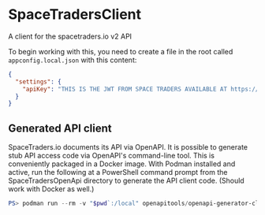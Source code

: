 # SpaceTradersClient
A client for the spacetraders.io v2 API

To begin working with this, you need to create a file in the root called `appconfig.local.json` with this content:

```json
{
  "settings": {
    "apiKey": "THIS IS THE JWT FROM SPACE TRADERS AVAILABLE AT https://docs.spacetraders.io/quickstart/new-game"
  }
}
```

## Generated API client

SpaceTraders.io documents its API via OpenAPI.  It is possible to generate stub API access code via OpenAPI's command-line tool.  This is conveniently packaged in a Docker image.  With Podman installed and active, run the following at a PowerShell command prompt from the SpaceTradersOpenApi directory to generate the API client code.  (Should work with Docker as well.)

```powershell
PS> podman run --rm -v "$pwd`:/local" openapitools/openapi-generator-cli generate -i https://raw.githubusercontent.com/SpaceTradersAPI/api-docs/main/reference/SpaceTraders.json -g csharp-netcore -o /local/gen --additional-properties=library=generichost,useCompareNetObjects=true,disallowAdditionalPropertiesIfNotPresent=false,targetFramework=net7.0,nullableReferenceTypes=true,packageName=SpaceTradersApiClient,validatable=false,packageGuid=1F31615E-14B1-4F92-B9B0-D94951F3E7D9,disallowAdditionalPropertiesIfNotPresent=false,netCoreProjectFile=true,useDateTimeOffset=true
```

